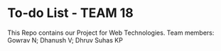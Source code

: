 # To-do List - TEAM 18
This Repo contains our Project for Web Technologies.
Team members: Gowrav N; Dhanush V; Dhruv Suhas KP
